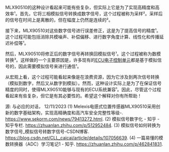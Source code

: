  



MLX90510的这种设计看起来可能有些复杂，但实际上它是为了实现高精度和高效率¹。首先，它将三相模拟信号转换成数字信号，这个过程被称为采样²。采样后的信号在时间上是离散的，但在幅度上仍然是连续的²。

接下来，MLX90510对这些数字信号进行误差修正，这是为了提高信号的精度¹。这个过程可能包括消除共模噪声、补偿偏移、进行数字角度计算、线性化和传播延迟补偿等¹。

然后，MLX90510将修正后的数字信号再转换回模拟信号¹。这个过程被称为数模转换³。这样做的一个主要原因是，许多现有的[ECU电子控制单元](杂记/ECU电子控制单元.md)都是基于模拟信号的，因此需要模拟信号来进行通信¹。

从宏观上看，这个过程可能看起来像是在浪费资源，因为它涉及到两次信号转换（模拟到数字，然后又从数字到模拟）。然而，这种设计实际上是为了在保证信号精度的同时，使得MLX90510能够与现有的ECU系统兼容¹。因此，尽管这个过程看起来有些复杂，但它是有其必要性的。希望这个解释对你有所帮助！

源: 与必应的对话， 12/11/2023
(1) Melexis电感式位置传感器MLX90510采用创新的数字基础架构，实现高精确度和高汽车安全完整性等级-. https://www.sekorm.com/news/79413272.html.
(2) 模拟信号数字化 - 知乎 - 知乎专栏. https://zhuanlan.zhihu.com/p/512952484.
(3) 模拟信号如何转换为数字信号_模拟信号转数字信号-CSDN博客. https://blog.csdn.net/CLL_caicai/article/details/107056639.
(4) 一篇易懂的模数转换器（ADC）学习笔记1 - 知乎. https://zhuanlan.zhihu.com/p/462841831.